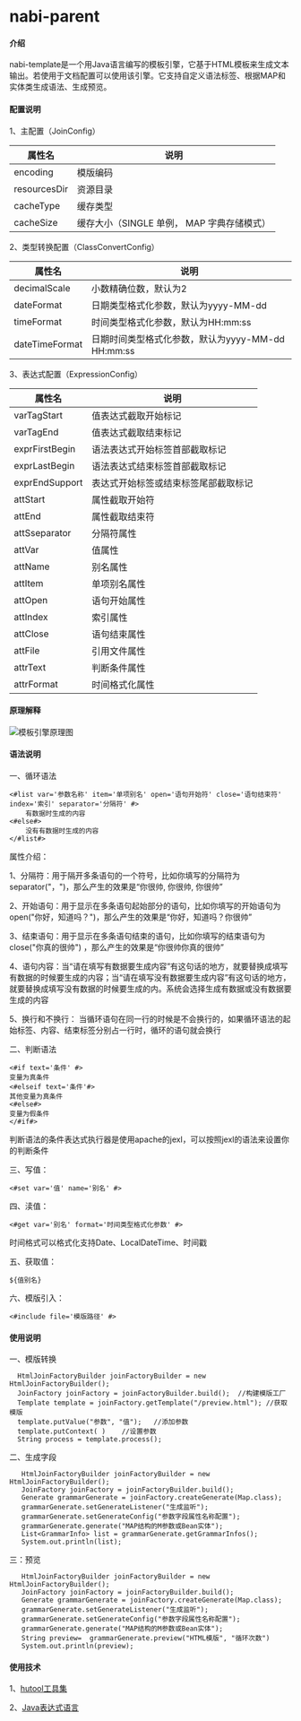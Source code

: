 # nabi-parent

#### 介绍
nabi-template是一个用Java语言编写的模板引擎，它基于HTML模板来生成文本输出。若使用于文档配置可以使用该引擎。它支持自定义语法标签、根据MAP和实体类生成语法、生成预览。
 


#### 配置说明
 1、主配置（JoinConfig）

| 属性名 | 说明 |
| ----- | ------- |
| encoding | 模版编码 |
| resourcesDir | 资源目录 |
| cacheType | 缓存类型 |
| cacheSize | 缓存大小（SINGLE 单例， MAP 字典存储模式） |

2、类型转换配置（ClassConvertConfig） 

| 属性名 | 说明 |
| ----- | ------- |
| decimalScale | 小数精确位数，默认为2 |
| dateFormat | 日期类型格式化参数，默认为yyyy-MM-dd |
| timeFormat | 时间类型格式化参数，默认为HH:mm:ss |
| dateTimeFormat | 日期时间类型格式化参数，默认为yyyy-MM-dd HH:mm:ss |

3、表达式配置（ExpressionConfig）

| 属性名 | 说明 |
| ----- | ------- |
| varTagStart | 值表达式截取开始标记 |
| varTagEnd | 值表达式截取结束标记 |
| exprFirstBegin | 语法表达式开始标签首部截取标记 |
| exprLastBegin | 语法表达式结束标签首部截取标记 |
| exprEndSupport | 表达式开始标签或结束标签尾部截取标记 |
| attStart | 属性截取开始符 |
| attEnd | 属性截取结束符 |
| attSseparator | 分隔符属性 |
| attVar | 值属性 |
| attName | 别名属性 |
| attItem | 单项别名属性 |
| attOpen | 语句开始属性 |
| attIndex | 索引属性 |
| attClose | 语句结束属性 |
| attFile | 引用文件属性 |
| attrText | 判断条件属性 |
| attrFormat | 时间格式化属性 |

#### 原理解释
![模板引擎原理图](static/模板引擎原理图.png)

#### 语法说明
一、循环语法
```
<#list var='参数名称' item='单项别名' open='语句开始符' close='语句结束符' index='索引' separator='分隔符' #>
    有数据时生成的内容
<#else#>
    没有有数据时生成的内容
</#list#>
```
属性介绍：

1、分隔符：用于隔开多条语句的一个符号，比如你填写的分隔符为separator("，")，那么产生的效果是“你很帅, 你很帅, 你很帅”

2、开始语句：用于显示在多条语句起始部分的语句，比如你填写的开始语句为open("你好，知道吗？")，那么产生的效果是“你好，知道吗？你很帅”

3、结束语句：用于显示在多条语句结束的语句，比如你填写的结束语句为close("你真的很帅") ，那么产生的效果是“你很帅你真的很帅”

4、语句内容：当“请在填写有数据要生成内容”有这句话的地方，就要替换成填写有数据的时候要生成的内容；当“请在填写没有数据要生成内容”有这句话的地方，就要替换成填写没有数据的时候要生成的内。系统会选择生成有数据或没有数据要生成的内容

5、换行和不换行： 当循环语句在同一行的时候是不会换行的，如果循环语法的起始标签、内容、结束标签分别占一行时，循环的语句就会换行

二、判断语法
```
<#if text='条件' #>
变量为真条件
<#elseif text='条件'#>
其他变量为真条件
<#else#>
变量为假条件
</#if#>
```
判断语法的条件表达式执行器是使用apache的jexl，可以按照jexl的语法来设置你的判断条件

三、写值：

```
<#set var='值' name='别名' #>
```

四、渎值：

```
<#get var='别名' format='时间类型格式化参数' #>
```
时间格式可以格式化支持Date、LocalDateTime、时间戳


五、获取值：

```
${值别名}
```

六、模版引入：

```
<#include file='模版路径' #>
```
#### 使用说明

一、模版转换

      HtmlJoinFactoryBuilder joinFactoryBuilder = new HtmlJoinFactoryBuilder();
      JoinFactory joinFactory = joinFactoryBuilder.build();  //构建模版工厂
      Template template = joinFactory.getTemplate("/preview.html"); //获取模版
      template.putValue("参数", "值");   //添加参数
      template.putContext( )    //设置参数
      String process = template.process();

二、生成字段

       HtmlJoinFactoryBuilder joinFactoryBuilder = new HtmlJoinFactoryBuilder();
       JoinFactory joinFactory = joinFactoryBuilder.build();
       Generate grammarGenerate = joinFactory.createGenerate(Map.class);
       grammarGenerate.setGenerateListener("生成监听");
       grammarGenerate.setGenerateConfig("参数字段属性名称配置");
       grammarGenerate.generate("MAP结构的M参数或Bean实体");
       List<GrammarInfo> list = grammarGenerate.getGrammarInfos();
       System.out.println(list);

三：预览

       HtmlJoinFactoryBuilder joinFactoryBuilder = new HtmlJoinFactoryBuilder();
       JoinFactory joinFactory = joinFactoryBuilder.build();
       Generate grammarGenerate = joinFactory.createGenerate(Map.class);
       grammarGenerate.setGenerateListener("生成监听");
       grammarGenerate.setGenerateConfig("参数字段属性名称配置");
       grammarGenerate.generate("MAP结构的M参数或Bean实体");
       String preview=  grammarGenerate.preview("HTML模版", "循环次数")
       System.out.println(preview);
       
#### 使用技术
1、[hutool工具集](https://hutool.cn/docs/#/)

2、[Java表达式语言](http://commons.apache.org/proper/commons-jexl/)

